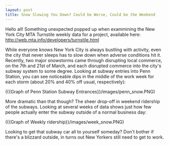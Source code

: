 ```yaml
---
layout: post
title: Snow Slowing You Down? Could be Worse, Could be the Weekend
---
```


Hello all!  Something unexpected popped up when exammining the New York City MTA Turnstile weekly data for a project, available here: http://web.mta.info/developers/turnstile.html


While everyone knows New York City is always bustling with activity, even the city that never sleeps has to slow down when adverse conditions hit it.  Recently, two major snowstorms came through disrupting local commerce, on the 7th and 21st of March, and each disrupted commerce into the city's subway system to some degree.  Looking at subway entries into Penn Station, you can see noticeable dips in the middle of the work week for each storm (about 20% and 40% off usual, respectively):

({{Graph of Penn Station Subway Entrances}}/images/penn_snow.PNG)

More dramatic than that though? The sheer drop-off in weekend ridership of the subways.  Looking at several weeks of data shows just how few people actually enter the subway outside of a normal business day:

({{Graph of Weekly ridership}}/images/week_snow.PNG)

Looking to get that subway car all to yourself someday?  Don't bother if there's a blizzard outside, in turns out New Yorkers still need to get to work.
